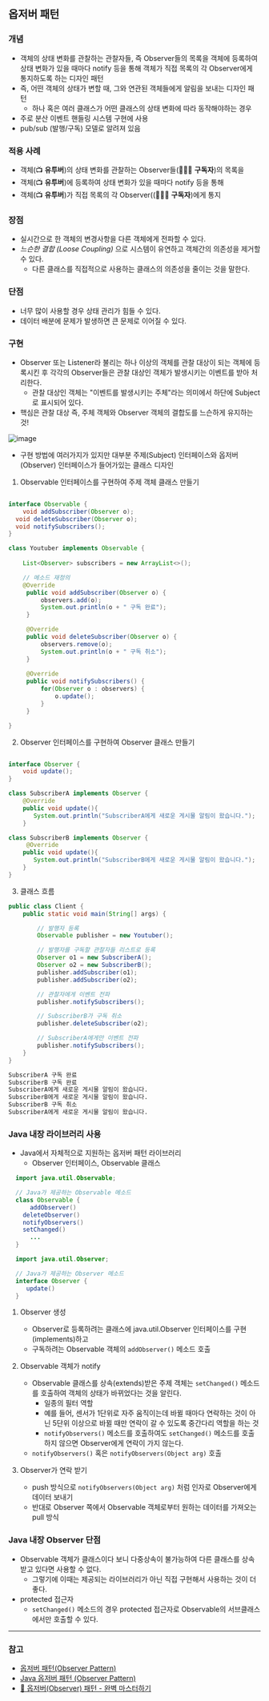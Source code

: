 ## 옵저버 패턴

### 개념
- 객체의 상태 변화를 관찰하는 관찰자들, 즉 Observer들의 목록을 객체에 등록하여 상태 변화가 있을 때마다 notify 등을 통해 객체가 직접 목록의 각 Observer에게 통지하도록 하는 디자인 패턴
- 즉, 어떤 객체의 상태가 변할 때, 그와 연관된 객체들에게 알림을 보내는 디자인 패턴
   - 하나 혹은 여러 클래스가 어떤 클래스의 상태 변화에 따라 동작해야하는 경우
- 주로 분산 이벤트 핸들링 시스템 구현에 사용
- pub/sub (발행/구독) 모델로 알려져 있음

### 적용 사례
 - 객체(📺 **유투버**)의 상태 변화를 관찰하는 Observer들(🧑‍🤝‍🧑 **구독자**)의 목록을           
 - 객체(📺 **유투버**)에 등록하여 상태 변화가 있을 때마다 notify 등을 통해          
- 객체(📺 **유투버**)가 직접 목록의 각 Observer((🧑‍🤝‍🧑 **구독자**)에게 통지         

### 장점
- 실시간으로 한 객체의 변경사항을 다른 객체에게 전파할 수 있다.
- *느슨한 결합 (Loose Coupling)* 으로 시스템이 유연하고 객체간의 의존성을 제거할 수 있다.
   - 다른 클래스를 직접적으로 사용하는 클래스의 의존성을 줄이는 것을 말한다.

### 단점
- 너무 많이 사용할 경우 상태 관리가 힘들 수 있다.
- 데이터 배분에 문제가 발생하면 큰 문제로 이어질 수 있다.

### 구현
- Observer 또는 Listener라 불리는 하나 이상의 객체를 관찰 대상이 되는 객체에 등록시킨 후 각각의 Observer들은 관찰 대상인 객체가 발생시키는 이벤트를 받아 처리한다.
   - 관찰 대상인 객체는 "이벤트를 발생시키는 주체"라는 의미에서 하단에 Subject로 표시되어 있다.   
- 핵심은 관찰 대상 즉, 주체 객체와 Observer 객체의 결합도를 느슨하게 유지하는 것!
        
![image](https://github.com/SeoYeonBae/CS_study/assets/63505110/a1e254f4-00fa-4eb1-baec-fd59c2516652)

- 구현 방법에 여러가지가 있지만 대부분 주제(Subject) 인터페이스와 옵저버(Observer) 인터페이스가 들어가있는 클래스 디자인

1. Observable 인터페이스를 구현하여 주제 객체 클래스 만들기
  ```java
 
  interface Observable {
      void addSubscriber(Observer o);
   	void deleteSubscriber(Observer o);
   	void notifySubscribers();
  }

  class Youtuber implements Observable {
        
      List<Observer> subscribers = new ArrayList<>();

      // 메소드 재정의
      @Override
       public void addSubscriber(Observer o) {
           observers.add(o);
           System.out.println(o + " 구독 완료");
       }
  
       @Override
       public void deleteSubscriber(Observer o) {
           observers.remove(o);
           System.out.println(o + " 구독 취소");
       }
   
       @Override
       public void notifySubscribers() {
           for(Observer o : observers) {
               o.update(); 
           }
       }

  }
  ```
2. Observer 인터페이스를 구현하여 Observer 클래스 만들기
  ```java
  
  interface Observer {
      void update();
  }

  class SubscriberA implements Observer {
      @Override
      public void update(){
         System.out.println("SubscriberA에게 새로운 게시물 알림이 왔습니다.");
      }

  class SubscriberB implements Observer {
       @Override
      public void update(){
         System.out.println("SubscriberB에게 새로운 게시물 알림이 왔습니다.");
      }
  }
  ```

3. 클래스 흐름
```java
public class Client {
    public static void main(String[] args) {

        // 발행자 등록
        Observable publisher = new Youtuber();

        // 발행자를 구독할 관찰자들 리스트로 등록
        Observer o1 = new SubscriberA();
        Observer o2 = new SubscriberB();
        publisher.addSubscriber(o1);
        publisher.addSubscriber(o2);

        // 관찰자에게 이벤트 전파
        publisher.notifySubscribers();

        // SubscriberB가 구독 취소
        publisher.deleteSubscriber(o2);

        // SubscriberA에게만 이벤트 전파
        publisher.notifySubscribers();
    }
}
```
```bash
SubscriberA 구독 완료
SubscriberB 구독 완료
SubscriberA에게 새로운 게시물 알림이 왔습니다.
SubscriberB에게 새로운 게시물 알림이 왔습니다.
SubscriberB 구독 취소
SubscriberA에게 새로운 게시물 알림이 왔습니다.

```

### Java 내장 라이브러리 사용
- Java에서 자체적으로 지원하는 옵저버 패턴 라이브러리
  - Observer 인터페이스, Observable 클래스      
```java
  import java.util.Observable;

  // Java가 제공하는 Observable 메소드
  class Observable {
      addObserver()
   	deleteObserver()
   	notifyObservers()
   	setChanged()
      ...
  }

  import java.util.Observer;

  // Java가 제공하는 Observer 메소드
  interface Observer {
     update()
  }
```
1. Observer 생성
   - Observer로 등록하려는 클래스에 java.util.Observer 인터페이스를 구현(implements)하고
   - 구독하려는 Observable 객체의 `addObserver()` 메소드 호출

2. Observable 객체가 notify
   - Observable 클래스를 상속(extends)받은 주제 객체는 `setChanged()` 메소드를 호출하여 객체의 상태가 바뀌었다는 것을 알린다.
      - 일종의 필터 역할
      - 예를 들어, 센서가 1단위로 자주 움직이는데 바뀔 때마다 연락하는 것이 아닌 5단위 이상으로 바뀔 때만 연락이 갈 수 있도록 중간다리 역할을 하는 것
      - `notifyObservers()` 메소드를 호출하여도 `setChanged()` 메소드를 호출하지 않으면 Observer에게 연락이 가지 않는다.
   - `notifyObservers()` 혹은 `notifyObservers(Object arg)` 호출
  
3. Observer가 연락 받기
   - push 방식으로 `notifyObservers(Object arg)` 처럼 인자로 Observer에게 데이터 보내기
   - 반대로 Observer 쪽에서 Observable 객체로부터 원하는 데이터를 가져오는 pull 방식
  
### Java 내장 Observer 단점
- Observable 객체가 클래스이다 보니 다중상속이 불가능하여 다른 클래스를 상속받고 있다면 사용할 수 없다.
   - 그렇기에 이때는 제공되는 라이브러리가 아닌 직접 구현해서 사용하는 것이 더 좋다.
- protected 접근자
   - `setChanged()` 메소드의 경우 protected 접근자로 Observable의 서브클래스에서만 호출할 수 있다.
 



<hr>    
   
### 참고
- [옵저버 패턴(Observer Pattern)](https://velog.io/@octo__/%EC%98%B5%EC%A0%80%EB%B2%84-%ED%8C%A8%ED%84%B4Observer-Pattern)
- [Java 옵저버 패턴 (Observer Pattern)](https://futurecreator.github.io/2018/06/04/java-observer-pattern/)
- [💠 옵저버(Observer) 패턴 - 완벽 마스터하기](https://inpa.tistory.com/entry/GOF-%F0%9F%92%A0-%EC%98%B5%EC%A0%80%EB%B2%84Observer-%ED%8C%A8%ED%84%B4-%EC%A0%9C%EB%8C%80%EB%A1%9C-%EB%B0%B0%EC%9B%8C%EB%B3%B4%EC%9E%90)
